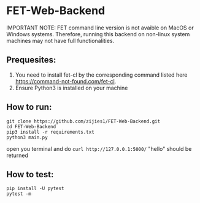 # FET-Web-Backend

IMPORTANT NOTE: FET command line version is not avaible on MacOS or Windows systems. Therefore, running this backend on non-linux system machines may not have full functionalities.

## Prequesites:
1. You need to install fet-cl by the corresponding command listed here https://command-not-found.com/fet-cl.
2. Ensure Python3 is installed on your machine

## How to run:
```
git clone https://github.com/zijies1/FET-Web-Backend.git
cd FET-Web-Backend
pip3 install -r requirements.txt
python3 main.py
```
open you terminal and do ``` curl http://127.0.0.1:5000/ ``` "hello" should be returned

## How to test:
```
pip install -U pytest
pytest -m
```

